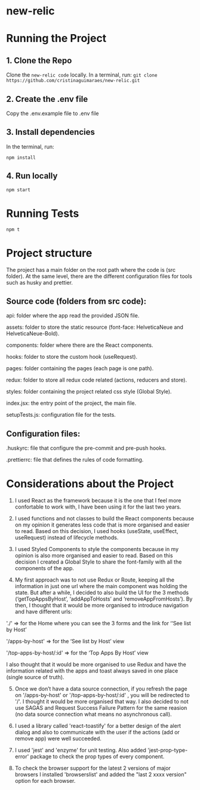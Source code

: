 # new-relic


# Running the Project
  
## 1. Clone the Repo
Clone the `new-relic code` locally. In a terminal, run:
  `git clone https://github.com/cristinaguimaraes/new-relic.git`
  
## 2. Create the .env file 
Copy the .env.example file to .env file 
    
## 3. Install dependencies
In the terminal, run:
```
npm install
```
## 4. Run locally
```
npm start
```

# Running Tests
```
npm t
```


# Project structure
The project has a main folder on the root path where the code is (src folder). At the same level, there are the different configuration files for tools such as husky and prettier.

## Source code (folders from src code):

api: folder where the app read the provided JSON file.

assets: folder to store the static resource (font-face: HelveticaNeue and HelveticaNeue-Bold).

components: folder where there are the React components.

hooks: folder to store the custom hook (useRequest).

pages: folder containing the pages (each page is one path).

redux: folder to store all redux code related (actions, reducers and store).

styles: folder containing the project related css style (Global Style).

index.jsx: the entry point of the project, the main file.

setupTests.js: configuration file for the tests.

## Configuration files:

.huskyrc: file that configure the pre-commit and pre-push hooks. 

.prettierrc: file that defines the rules of code formatting.


# Considerations about the Project

 1. I used React as the framework because it is the one that I feel more confortable to work with, I have been using it for the last two years.
 
 2. I used functions and not classes to build the React components because on my opinion it generates less code that is more organised and easier to read. Based on this decision, I used hooks (useState, useEffect, useRequest) instead of lifecycle methods.
 
 3. I used Styled Components to style the components because in my opinion is also more organised and easier to read. Based on this decision I created a Global Style to share the font-family with all the components of the app.

 4. My first approach was to not use Redux or Route, keeping all the information in just one url where the main component was holding the state. But after a while, I decided to also build the UI for the 3 methods (‘getTopAppsByHost’, ‘addAppToHosts’ and ’removeAppFromHosts’). By then, I thought that it would be more organised to introduce navigation and have different urls:
 
  './'  => for the Home where you can see the 3 forms and the link for ‘‘See list by Host’ 
  
  '/apps-by-host'  => for the ‘See list by Host’ view
  
  '/top-apps-by-host/:id' => for the ‘Top Apps By Host’ view
  
I also thought that it would be more organised to use Redux and have the information related with the apps and toast always saved in one place (single source of truth). 

  5. Once we don’t have a data source connection, if you refresh the page on '/apps-by-host' or '/top-apps-by-host/:id' , you will be redirected to '/'. I thought it would be more organised that way.
I also decided to not use SAGAS and Request Success Failure Pattern for the same reasion (no data source connection what means no asynchronous call).

  6. I used a library called 'react-toastify' for a better design of the alert dialog and also to communicate with the user if the actions (add or remove app) were well succeeded.
  
  7. I used 'jest' and 'enzyme' for unit testing. Also added 'jest-prop-type-error' package to check the prop types of every component. 
  
  8. To check the browser support for the latest 2 versions of major browsers I installed 'browserslist' and added the "last 2 xxxx version" option for each browser.
  
  
  



